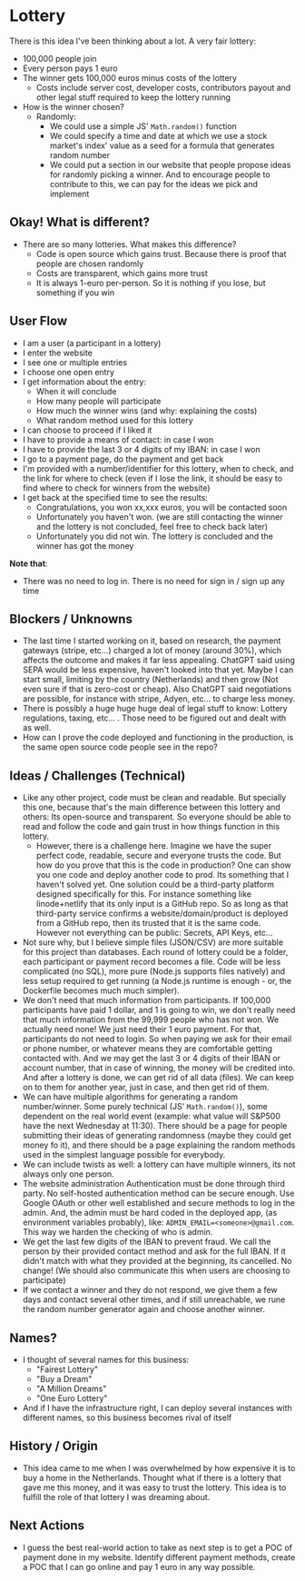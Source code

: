 # Lottery

There is this idea I've been thinking about a lot. A very fair lottery:

- 100,000 people join
- Every person pays 1 euro
- The winner gets 100,000 euros minus costs of the lottery
  - Costs include server cost, developer costs, contributors payout and other legal stuff required to keep the lottery running
- How is the winner chosen?
  - Randomly:
    - We could use a simple JS' `Math.random()` function
    - We could specify a time and date at which we use a stock market's index' value as a seed for a formula that generates random number
    - We could put a section in our website that people propose ideas for randomly picking a winner. And to encourage people to contribute to this, we can pay for the ideas we pick and implement

## Okay! What is different?

- There are so many lotteries. What makes this difference?
  - Code is open source which gains trust. Because there is proof that people are chosen randomly
  - Costs are transparent, which gains more trust
  - It is always 1-euro per-person. So it is nothing if you lose, but something if you win

## User Flow

- I am a user (a participant in a lottery)
- I enter the website
- I see one or multiple entries
- I choose one open entry
- I get information about the entry:
  - When it will conclude
  - How many people will participate
  - How much the winner wins (and why: explaining the costs)
  - What random method used for this lottery
- I can choose to proceed if I liked it
- I have to provide a means of contact: in case I won
- I have to provide the last 3 or 4 digits of my IBAN: in case I won
- I go to a payment page, do the payment and get back
- I'm provided with a number/identifier for this lottery, when to check, and the link for where to check (even if I lose the link, it should be easy to find where to check for winners from the website)
- I get back at the specified time to see the results:
  - Congratulations, you won xx,xxx euros, you will be contacted soon
  - Unfortunately you haven't won. (we are still contacting the winner and the lottery is not concluded, feel free to check back later)
  - Unfortunately you did not win. The lottery is concluded and the winner has got the money

**Note that**:

- There was no need to log in. There is no need for sign in / sign up any time

## Blockers / Unknowns

- The last time I started working on it, based on research, the payment gateways (stripe, etc...) charged a lot of money (around 30%), which affects the outcome and makes it far less appealing. ChatGPT said using SEPA would be less expensive, haven't looked into that yet. Maybe I can start small, limiting by the country (Netherlands) and then grow (Not even sure if that is zero-cost or cheap). Also ChatGPT said negotiations are possible, for instance with stripe, Adyen, etc... to charge less money.
- There is possibly a huge huge huge deal of legal stuff to know: Lottery regulations, taxing, etc... . Those need to be figured out and dealt with as well.
- How can I prove the code deployed and functioning in the production, is the same open source code people see in the repo?

## Ideas / Challenges (Technical)

- Like any other project, code must be clean and readable. But specially this one, because that's the main difference between this lottery and others: Its open-source and transparent. So everyone should be able to read and follow the code and gain trust in how things function in this lottery.
  - However, there is a challenge here. Imagine we have the super perfect code, readable, secure and everyone trusts the code. But how do you prove that this is the code in production? One can show you one code and deploy another code to prod. Its something that I haven't solved yet. One solution could be a third-party platform designed specifically for this. For instance something like linode+netlify that its only input is a GitHub repo. So as long as that third-party service confirms a website/domain/product is deployed from a GitHub repo, then its trusted that it is the same code. However not everything can be public: Secrets, API Keys, etc...
- Not sure why, but I believe simple files (JSON/CSV) are more suitable for this project than databases. Each round of lottery could be a folder, each participant or payment record becomes a file. Code will be less complicated (no SQL), more pure (Node.js supports files natively) and less setup required to get running (a Node.js runtime is enough - or, the Dockerfile becomes much much simpler).
- We don't need that much information from participants. If 100,000 participants have paid 1 dollar, and 1 is going to win, we don't really need that much information from the 99,999 people who has not won. We actually need none! We just need their 1 euro payment. For that, participants do not need to login. So when paying we ask for their email or phone number, or whatever means they are comfortable getting contacted with. And we may get the last 3 or 4 digits of their IBAN or account number, that in case of winning, the money will be credited into. And after a lottery is done, we can get rid of all data (files). We can keep on to them for another year, just in case, and then get rid of them.
- We can have multiple algorithms for generating a random number/winner. Some purely technical (JS' `Math.random()`), some dependent on the real world event (example: what value will S&P500 have the next Wednesday at 11:30). There should be a page for people submitting their ideas of generating randomness (maybe they could get money fo it), and there should be a page explaining the random methods used in the simplest language possible for everybody.
- We can include twists as well: a lottery can have multiple winners, its not always only one person.
- The website administration Authentication must be done through third party. No self-hosted authentication method can be secure enough. Use Google OAuth or other well established and secure methods to log in the admin. And, the admin must be hard coded in the deployed app, (as environment variables probably), like: `ADMIN_EMAIL=<someone>@gmail.com`. This way we harden the checking of who is admin.
- We get the last few digits of the IBAN to prevent fraud. We call the person by their provided contact method and ask for the full IBAN. If it didn't match with what they provided at the beginning, its cancelled. No change! (We should also communicate this when users are choosing to participate)
- If we contact a winner and they do not respond, we give them a few days and contact several other times, and if still unreachable, we rune the random number generator again and choose another winner.

## Names?

- I thought of several names for this business:
  - "Fairest Lottery"
  - "Buy a Dream"
  - "A Million Dreams"
  - "One Euro Lottery"
- And if I have the infrastructure right, I can deploy several instances with different names, so this business becomes rival of itself

## History / Origin

- This idea came to me when I was overwhelmed by how expensive it is to buy a home in the Netherlands. Thought what if there is a lottery that gave me this money, and it was easy to trust the lottery. This idea is to fulfill the role of that lottery I was dreaming about.

## Next Actions

- I guess the best real-world action to take as next step is to get a POC of payment done in my website. Identify different payment methods, create a POC that I can go online and pay 1 euro in any way possible.
